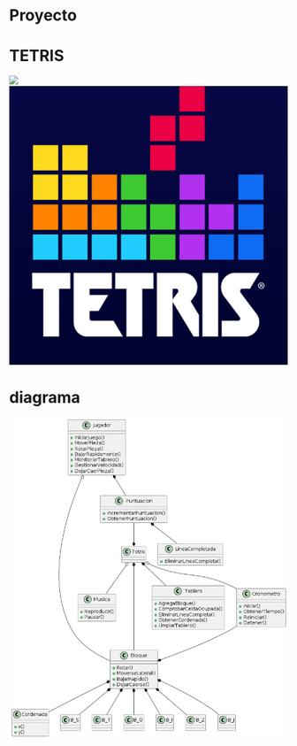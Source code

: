 # Proyecto 
# TETRIS 
![](/out/docs/diagrama/teris.png)
![](image.png)
# diagrama
![](/out/docs/diagrama/diagrama.png)
